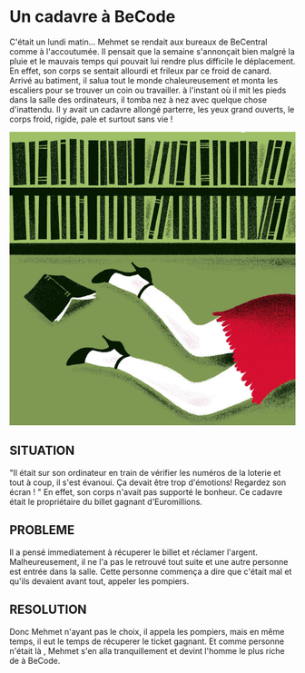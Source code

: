 # Un cadavre à BeCode

C'était un lundi matin... Mehmet se rendait aux bureaux de BeCentral comme à l'accoutumée. Il pensait que la semaine s'annonçait bien malgré la pluie et le mauvais temps qui pouvait lui rendre plus difficile le déplacement. En effet, son corps se sentait allourdi et frileux par ce froid de canard. Arrivé au batiment, il salua tout le monde chaleureusement et monta les escaliers pour se trouver un coin ou travailler. à l'instant où il mit les pieds dans la salle des ordinateurs, il tomba nez à nez avec quelque chose d'inattendu. Il y avait un cadavre allongé parterre, les yeux grand ouverts, le corps froid, rigide, pale et surtout sans vie !

![CORPSE](https://github.com/mugurlu0/exquisite-corpse-MU/blob/DEVELOPMENT/812q4hcZ5gL.jpg)

## SITUATION

"Il était sur son ordinateur en train de vérifier les numéros de la loterie et tout à coup, il s'est évanoui. Ça devait être trop d'émotions! Regardez son écran ! " En effet, son corps n'avait pas supporté le bonheur. Ce cadavre était le propriétaire du billet gagnant d'Euromillions.

## PROBLEME

Il a pensé immediatement à récuperer le billet et réclamer l'argent.
Malheureusement, il ne l'a pas le retrouvé tout suite et une autre personne est entrée dans la salle.
Cette personne commença a dire que c'était mal et qu'ils devaient avant tout, appeler les pompiers.

## RESOLUTION

Donc Mehmet n'ayant pas le choix, il appela les pompiers, mais en même temps, il eut le temps de récuperer le ticket gagnant.
Et comme personne n'était là , Mehmet s'en alla tranquillement et devint l'homme le plus riche de à BeCode.
